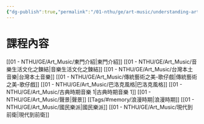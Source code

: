 ```yaml
---
{"dg-publish":true,"permalink":"/01-nthu/ge/art-music/understanding-art-music/","title":"Understanding Art Music","tags":["NTHU/GE"]}
---
```



# 課程內容
[[01 - NTHU/GE/Art_Music/東門介紹\|東門介紹]]
[[01 - NTHU/GE/Art_Music/音樂生活文化之鍊結\|音樂生活文化之鍊結]]
[[01 - NTHU/GE/Art_Music/台灣本土音樂\|台灣本土音樂]]
[[01 - NTHU/GE/Art_Music/傳統藝術之美-歌仔戲\|傳統藝術之美-歌仔戲]]
[[01 - NTHU/GE/Art_Music/巴洛克風格\|巴洛克風格]]
[[01 - NTHU/GE/Art_Music/古典時期音樂 1\|古典時期音樂 1]]
[[01 - NTHU/GE/Art_Music/聲景\|聲景]]
[[Tags/#memory/浪漫時期\|浪漫時期]]
[[01 - NTHU/GE/Art_Music/國民樂派\|國民樂派]]
[[01 - NTHU/GE/Art_Music/現代到前衛\|現代到前衛]]



